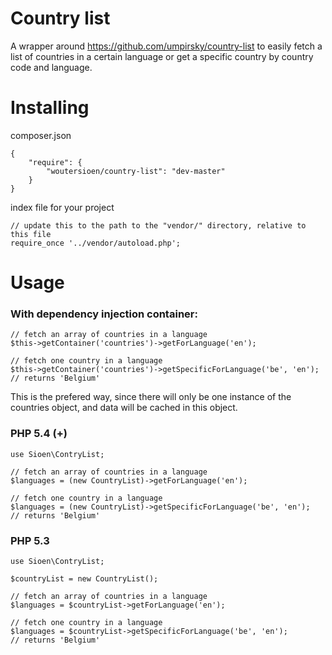 # Country list

A wrapper around <https://github.com/umpirsky/country-list> to easily fetch a list of countries in a certain language or get a specific country by country code and language.

# Installing

composer.json

    {
        "require": {
            "woutersioen/country-list": "dev-master"
        }
    }

index file for your project

    // update this to the path to the "vendor/" directory, relative to this file
    require_once '../vendor/autoload.php';

# Usage

### With dependency injection container:

    // fetch an array of countries in a language
    $this->getContainer('countries')->getForLanguage('en');

    // fetch one country in a language
    $this->getContainer('countries')->getSpecificForLanguage('be', 'en');
    // returns 'Belgium'

This is the prefered way, since there will only be one instance of the countries object, and data will be cached in this object.

### PHP 5.4 (+)

    use Sioen\ContryList;

    // fetch an array of countries in a language
    $languages = (new CountryList)->getForLanguage('en');

    // fetch one country in a language
    $languages = (new CountryList)->getSpecificForLanguage('be', 'en');
    // returns 'Belgium'

### PHP 5.3

    use Sioen\ContryList;

    $countryList = new CountryList();

    // fetch an array of countries in a language
    $languages = $countryList->getForLanguage('en');

    // fetch one country in a language
    $languages = $countryList->getSpecificForLanguage('be', 'en');
    // returns 'Belgium'
